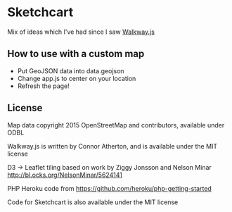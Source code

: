 # Sketchcart

Mix of ideas which I've had since I saw [Walkway.js]()

## How to use with a custom map

* Put GeoJSON data into data.geojson
* Change app.js to center on your location
* Refresh the page!

## License

Map data copyright 2015 OpenStreetMap and contributors, available under ODBL

Walkway.js is written by Connor Atherton, and is available under the MIT license

D3 -> Leaflet tiling based on work by Ziggy Jonsson and Nelson Minar http://bl.ocks.org/NelsonMinar/5624141

PHP Heroku code from https://github.com/heroku/php-getting-started

Code for Sketchcart is also available under the MIT license
